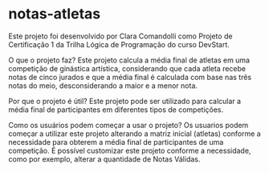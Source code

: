 # notas-atletas
Este projeto foi desenvolvido por Clara Comandolli como Projeto de Certificação 1 da Trilha Lógica de Programação do curso DevStart.

O que o projeto faz?
Este projeto calcula a média final de atletas em uma competição de ginástica artística, considerando que cada atleta recebe notas de cinco jurados e que a média final é calculada com base nas três notas do meio, desconsiderando a maior e a menor nota.

Por que o projeto é útil?
Este projeto pode ser utilizado para calcular a média final de participantes em diferentes tipos de competições. 

Como os usuários podem começar a usar o projeto?
Os usuarios podem começar a utilizar este projeto alterando a matriz inicial (atletas) conforme a necessidade para obterem a média final de participantes de uma competição. É possível customizar este projeto conforme a necessidade, como por exemplo, alterar a quantidade de Notas Válidas.
